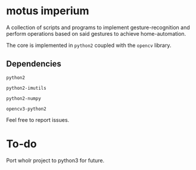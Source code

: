 # motus imperium


 A collection of scripts and programs to implement gesture-recognition 
and perform operations based on said gestures to achieve home-automation.

The core is implemented in `python2` coupled with the `opencv` library.



## Dependencies

`python2`

`python2-imutils`

`python2-numpy`

`opencv3-python2`







Feel free to report issues.

# To-do

Port wholr project to python3 for future.
